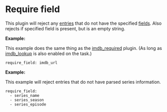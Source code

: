 # Require field
This plugin will reject any [entries](/Entry) that do not have the specified [fields](/Entry#Knownfields). Also rejects if specified field is present, but is an empty string.

**Example:**

This example does the same thing as the [imdb_required](/Plugins/imdb_required) plugin. (As long as [imdb_lookup](/Plugins/imdb_lookup) is also enabled on the task.)
```
require_field: imdb_url
```

**Example:**

This example will reject entries that do not have parsed series information.
```
require_field:
  - series_name
  - series_season
  - series_episode
```